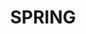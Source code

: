 ---
title: "SPRING"
permalink: /categories/spring/
layout: category
author_profile: true
taxonomy: spring
---